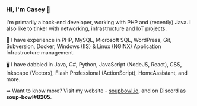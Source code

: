 ### Hi, I'm Casey 👋
I'm primarily a back-end developer, working with PHP and (recently) Java. I also like to tinker with networking, infrastructure and IoT projects.

🚀 I have experience in PHP, MySQL, Microsoft SQL, WordPress, Git, Subversion, Docker, Windows (IIS) & Linux (NGINX) Application Infrastructure management.

🖥️ I have dabbled in Java, C#, Python, JavaScript (NodeJS, React), CSS, Inkscape (Vectors), Flash Professional (ActionScript), HomeAssistant, and more.

➡ Want to know more? Visit my website - [soupbowl.io][soupbowl], and on Discord as **soup-bowl#8205**.

[soupbowl]: https://www.soupbowl.io
